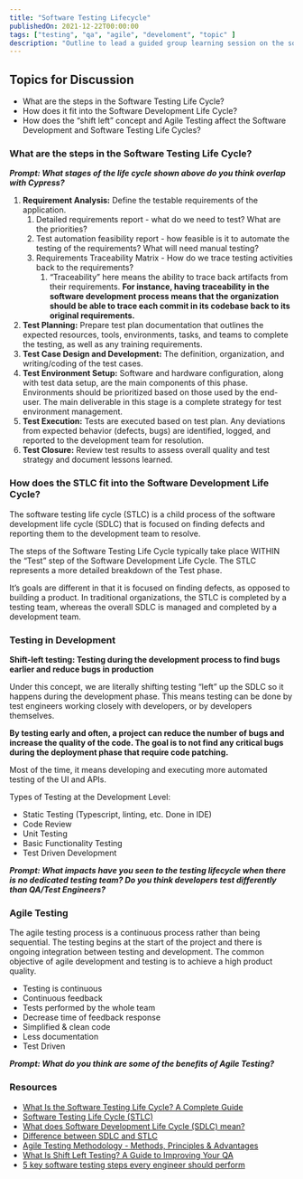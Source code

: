 ```yaml
---
title: "Software Testing Lifecycle"
publishedOn: 2021-12-22T00:00:00
tags: ["testing", "qa", "agile", "develoment", "topic" ]
description: "Outline to lead a guided group learning session on the software testing lifecycle."
---
```


## Topics for Discussion

* What are the steps in the Software Testing Life Cycle?
* How does it fit into the Software Development Life Cycle?
* How does the “shift left” concept and Agile Testing affect the Software Development and Software Testing Life Cycles?

### What are the steps in the Software Testing Life Cycle?

**_Prompt: What stages of the life cycle shown above do you think overlap with Cypress?_**

1. **Requirement Analysis:** Define the testable requirements of the application. 
    1. Detailed requirements report - what do we need to test? What are the priorities?
    2. Test automation feasibility report - how feasible is it to automate the testing of the requirements? What will need manual testing?
    3. Requirements Traceability Matrix - How do we trace testing activities back to the requirements?
        1. “Traceability” here means the ability to trace back artifacts from their requirements. **For instance, having traceability in the software development process means that the organization should be able to trace each commit in its codebase back to its original requirements.**
2. **Test Planning:** Prepare test plan documentation that outlines the expected resources, tools, environments, tasks, and teams to complete the testing, as well as any training requirements.
3. **Test Case Design and Development:** The definition, organization, and writing/coding of the test cases.
4. **Test Environment Setup:** Software and hardware configuration, along with test data setup, are the main components of this phase. Environments should be prioritized based on those used by the end-user. The main deliverable in this stage is a complete strategy for test environment management.
5. **Test Execution:** Tests are executed based on test plan. Any deviations from expected behavior (defects, bugs) are identified, logged, and reported to the development team for resolution.
6. **Test Closure:** Review test results to assess overall quality and test strategy and document lessons learned.


### How does the STLC fit into the Software Development Life Cycle?

The software testing life cycle (STLC) is a child process of the software development life cycle (SDLC) that is focused on finding defects and reporting them to the development team to resolve.

The steps of the Software Testing Life Cycle typically take place WITHIN the “Test” step of the Software Development Life Cycle. The STLC represents a more detailed breakdown of the Test phase.

It’s goals are different in that it is focused on finding defects, as opposed to building a product. In traditional organizations, the STLC is completed by a testing team, whereas the overall SDLC is managed and completed by a development team.

### Testing in Development

**Shift-left testing: Testing during the development process to find bugs earlier and reduce bugs in production**

Under this concept, we are literally shifting testing “left” up the SDLC so it happens during the development phase. This means testing can be done by test engineers working closely with developers, or by developers themselves.

**By testing early and often, a project can reduce the number of bugs and increase the quality of the code. The goal is to not find any critical bugs during the deployment phase that require code patching.**

Most of the time, it means developing and executing more automated testing of the UI and APIs.

Types of Testing at the Development Level:

* Static Testing (Typescript, linting, etc. Done in IDE)
* Code Review
* Unit Testing
* Basic Functionality Testing
* Test Driven Development

**_Prompt: What impacts have you seen to the testing lifecycle when there is no dedicated testing team? Do you think developers test differently than QA/Test Engineers?_**

### Agile Testing

The agile testing process is a continuous process rather than being sequential. The testing begins at the start of the project and there is ongoing integration between testing and development.  The common objective of agile development and testing is to achieve a high product quality.


* Testing is continuous
* Continuous feedback
* Tests performed by the whole team
* Decrease time of feedback response
* Simplified & clean code
* Less documentation
* Test Driven

**_Prompt: What do you think are some of the benefits of Agile Testing?_**

### Resources

* [What Is the Software Testing Life Cycle? A Complete Guide](https://www.testim.io/blog/software-testing-life-cycle/)
* [Software Testing Life Cycle (STLC)](https://www.geeksforgeeks.org/software-testing-life-cycle-stlc/)
* [What does Software Development Life Cycle (SDLC) mean?](https://www.techopedia.com/definition/22193/software-development-life-cycle-sdlc)
* [Difference between SDLC and STLC](https://www.geeksforgeeks.org/difference-between-sdlc-and-stlc/)
* [Agile Testing Methodology - Methods, Principles & Advantages](https://reqtest.com/testing-blog/agile-testing-principles-methods-advantages/)
* [What Is Shift Left Testing? A Guide to Improving Your QA](https://www.testim.io/blog/shift-left-testing-guide/)
* [5 key software testing steps every engineer should perform](https://techbeacon.com/app-dev-testing/5-key-software-testing-steps-every-engineer-should-perform)